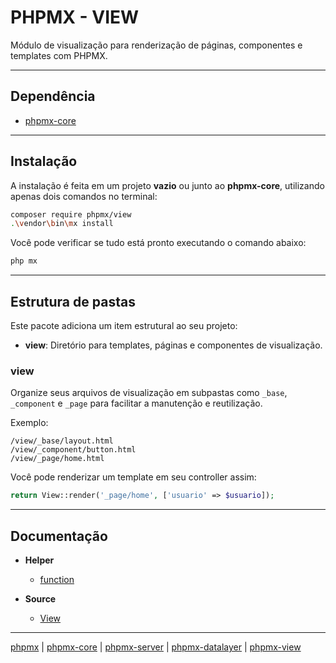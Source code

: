 # PHPMX - VIEW

Módulo de visualização para renderização de páginas, componentes e templates com PHPMX.

---

## Dependência

- [phpmx-core](https://github.com/php-mx/phpmx-core)

---

## Instalação

A instalação é feita em um projeto **vazio** ou junto ao **phpmx-core**, utilizando apenas dois comandos no terminal:

```bash
composer require phpmx/view
.\vendor\bin\mx install
```

Você pode verificar se tudo está pronto executando o comando abaixo:

```bash
php mx
```

---

## Estrutura de pastas

Este pacote adiciona um item estrutural ao seu projeto:

- **view**: Diretório para templates, páginas e componentes de visualização.

### view

Organize seus arquivos de visualização em subpastas como `_base`, `_component` e `_page` para facilitar a manutenção e reutilização.

Exemplo:

```text
/view/_base/layout.html
/view/_component/button.html
/view/_page/home.html
```

Você pode renderizar um template em seu controller assim:

```php
return View::render('_page/home', ['usuario' => $usuario]);
```

---

## Documentação

- **Helper**

  - [function](./.doc/helper/function.md)

- **Source**
  - [View](./.doc/source/View.md)

---

[phpmx](https://github.com/php-mx) | [phpmx-core](https://github.com/php-mx/phpmx-core) | [phpmx-server](https://github.com/php-mx/phpmx-server) | [phpmx-datalayer](https://github.com/php-mx/phpmx-datalayer) | [phpmx-view](https://github.com/php-mx/phpmx-view)
